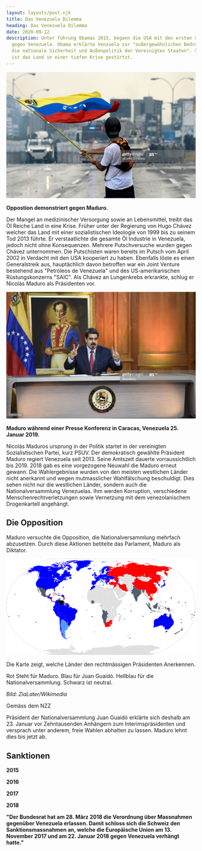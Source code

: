 ```yaml
---
layout: layouts/post.njk
title: Das Venezuela Dilemma
heading: Das Venezuela Dilemma
date: 2020-09-12
description: Unter führung Obamas 2015, begann die USA mit den ersten Sanktionen
  gegen Venezuela. Obama erklärte Venzuela zur "außergewöhnlichen Bedrohung für
  die nationale Sicherheit und Außenpolitik der Vereinigten Staaten". Seit dem
  ist das Land in einer tiefen Krise gestürtzt.
---
```

![](/img/gettyimages-680491272-2048x2048.jpg)

**Oppostion demonstriert gegen Maduro.**

Der Mangel an medizinischer Versorgung sowie an Lebensmittel, treibt das Öl Reiche Land in eine Krise. Früher unter der Regierung von Hugo Chávez welcher das Land mit einer sozialistischen Ideologie von 1999 bis zu seinem Tod 2013 führte. Er verstaatlichte die gesamte Öl Industrie in Venezuela, jedoch nicht ohne Konsequenzen. Mehrere Putschversuche wurden gegen Chávez unternommen. Die Putschisten waren bereits im Putsch vom April 2002 in Verdacht mit den USA kooperiert zu haben. Ebenfalls löste es einen Generalstreik aus, hauptächlich davon betroffen war ein Joint Venture bestehend aus "Petróleos de Venezuela" und des US-amerikanischen Rüstungskonzerns "SAIC". Als Chávez an Lungenkrebs erkrankte, schlug er Nicolás Maduro als Präsidenten vor.



![Maduro](/img/gettyimages-1088561028-2048x2048.jpg "Maduro")

 **Maduro während einer Presse Konferenz in Caracas, Venezuela 25. Januar 2019.**



Nicolás Maduros ursprung in der Politik startet in der vereinigten Sozialistischen Partei, kurz PSUV. Der demokratisch gewählte Präsident Maduro regiert Venezuela seit 2013. Seine Amtszeit dauerte vorraussichtlich bis 2019. 2018 gab es eine vorgezogene Neuwahl die Maduro erneut gewann. Die Wahlergebnisse wurden von den meisten westlichen Länder nicht anerkannt und wegen mutmasslicher Wahlfälschung beschuldigt. Dies sehen nicht nur die westlichen Länder, sondern auch die Nationalversammlung Venezuelas. Ihm werden Korruption, verschiedene Menschenrechtverletzungen sowie Vernetzung mit dem venezolanischem Drogenkartell angehängt.

## Die Opposition

Maduro versuchte die Opposition, die Nationalversammlung mehrfach abzusetzen. Durch diese Aktionen betitelte das Parlament, Maduro als Diktator. 



![Political Map](/img/1920px-venezuela_president_recognition_map.svg.png "Political Map")

Die Karte zeigt, welche Länder den rechtmässigen Präsidenten Anerkennen. 

Rot Steht für Maduro. Blau für Juan Guaidó. Hellblau für die Nationalversammlung. Schwarz ist neutral.

*Bild: ZiaLater/Wikimedia* 

Gemäss dem NZZ 

Präsident der Nationalversammlung Juan Guaidó erklärte sich deshalb am 23. Januar vor Zehntausenden Anhängern zum Interimspräsidenten und versprach unter anderem, freie Wahlen abhalten zu lassen. Maduro lehnt dies bis jetzt ab.

## Sanktionen

**2015**

**2016**

**2017**

**2018**

**"Der Bundesrat hat am 28. März 2018 die Verordnung über Massnahmen gegenüber Venezuela erlassen. Damit schloss sich die Schweiz den Sanktionsmassnahmen an, welche die Europäische Union am 13. November 2017 und am 22. Januar 2018 gegen Venezuela verhängt hatte."**